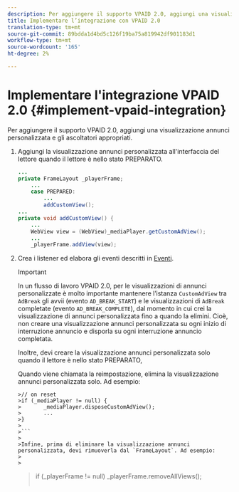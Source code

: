 ```yaml
---
description: Per aggiungere il supporto VPAID 2.0, aggiungi una visualizzazione annunci personalizzata e gli ascoltatori appropriati.
title: Implementare l’integrazione con VPAID 2.0
translation-type: tm+mt
source-git-commit: 89bdda1d4bd5c126f19ba75a819942df901183d1
workflow-type: tm+mt
source-wordcount: '165'
ht-degree: 2%

---
```



# Implementare l&#39;integrazione VPAID 2.0 {#implement-vpaid-integration}

Per aggiungere il supporto VPAID 2.0, aggiungi una visualizzazione annunci personalizzata e gli ascoltatori appropriati.

1. Aggiungi la visualizzazione annunci personalizzata all&#39;interfaccia del lettore quando il lettore è nello stato PREPARATO.

   ```java
   ... 
   private FrameLayout _playerFrame; 
       ... 
       case PREPARED: 
           ... 
           addCustomView(); 
   ... 
   private void addCustomView() { 
       ... 
       WebView view = (WebView)_mediaPlayer.getCustomAdView(); 
       ... 
       _playerFrame.addView(view);
   ```

1. Crea i listener ed elabora gli eventi descritti in [Eventi](../../../../tvsdk-3x-android-prog/android-3x-events-notifications/events-summary/android-3x-events-summary.md).

   >[!IMPORTANT]
   >
   >In un flusso di lavoro VPAID 2.0, per le visualizzazioni di annunci personalizzate è molto importante mantenere l’istanza `CustomAdView` tra `AdBreak` gli avvii (evento `AD_BREAK_START`) e le visualizzazioni di `AdBreak` completate (evento `AD_BREAK_COMPLETE`), dal momento in cui crei la visualizzazione di annunci personalizzata fino a quando la elimini. Cioè, non creare una visualizzazione annunci personalizzata su ogni inizio di interruzione annuncio e disporla su ogni interruzione annuncio completata.
   >
   >
   >Inoltre, devi creare la visualizzazione annunci personalizzata solo quando il lettore è nello stato PREPARATO,
   >
   >
   >Quando viene chiamata la reimpostazione, elimina la visualizzazione annunci personalizzata solo. Ad esempio:
   >
   >
   ```
   >// on reset 
   >if (_mediaPlayer != null) { 
   >       _mediaPlayer.disposeCustomAdView(); 
   >       ... 
   >} 
   >
   >```
   >
   >Infine, prima di eliminare la visualizzazione annunci personalizzata, devi rimuoverla dal `FrameLayout`. Ad esempio:
   >
   >
   ```
   >if (_playerFrame != null) 
   >       _playerFrame.removeAllViews(); 
   >```
